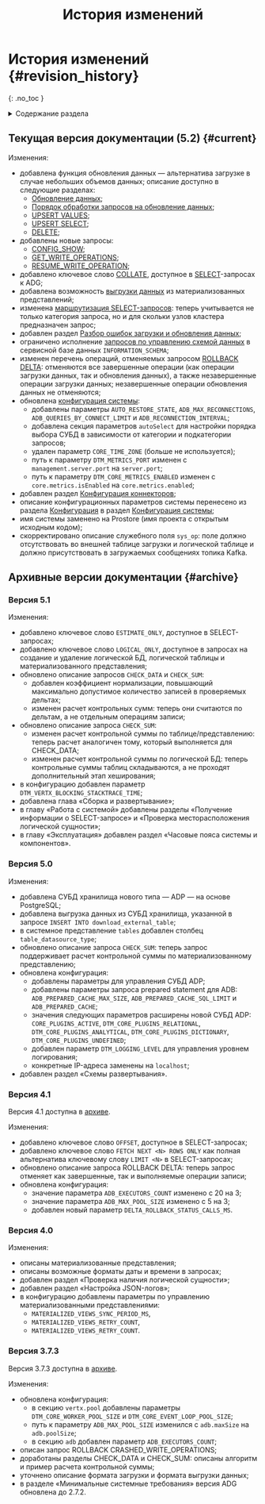 ﻿---
layout: default
title: История изменений
nav_order: 7
has_children: false
---

# История изменений {#revision_history}
{: .no_toc }

<details markdown="block">
  <summary>
    Содержание раздела
  </summary>
  {: .text-delta }
1. TOC
{:toc}
</details>

## Текущая версия документации (5.2) {#current}

Изменения:
* добавлена функция обновления данных — альтернатива загрузке в случае небольших объемов данных; описание доступно 
в следующие разделах:
  * [Обновление данных](../working_with_system/data_update/data_update.md);
  * [Порядок обработки запросов на обновление данных](../overview/interactions/llw_processing/llw_processing.md);
  * [UPSERT VALUES](../reference/sql_plus_requests/UPSERT_VALUES/UPSERT_VALUES.md);
  * [UPSERT SELECT](../reference/sql_plus_requests/UPSERT_SELECT/UPSERT_SELECT.md);
  * [DELETE](../reference/sql_plus_requests/DELETE/DELETE.md);
* добавлены новые запросы:
  * [CONFIG_SHOW](../reference/sql_plus_requests/CONFIG_SHOW/CONFIG_SHOW.md);
  * [GET_WRITE_OPERATIONS](../reference/sql_plus_requests/GET_WRITE_OPERATIONS/GET_WRITE_OPERATIONS.md);
  * [RESUME_WRITE_OPERATION](../reference/sql_plus_requests/RESUME_WRITE_OPERATION/RESUME_WRITE_OPERATION.md);
* добавлено ключевое слово [COLLATE](../reference/sql_plus_requests/SELECT/SELECT.md#collate), 
  доступное в [SELECT](../reference/sql_plus_requests/SELECT/SELECT.md)-запросах к ADG;
* добавлена возможность [выгрузки данных](../working_with_system/data_download/data_download.md) 
  из материализованных представлений;
* изменена [маршрутизация SELECT-запросов](../working_with_system/data_reading/routing/routing.md): теперь учитывается 
  не только категория запроса, но и для скольки узлов кластера предназначен запрос;
* добавлен раздел [Разбор ошибок загрузки и обновления данных](../working_with_system/other_features/troubleshooting/troubleshooting.md);
* ограничено исполнение [запросов по управлению схемой данных](../working_with_system/logical_schema_update/logical_schema_update.md) 
  в сервисной базе данных `INFORMATION_SCHEMA`;
* изменен перечень операций, отменяемых запросом [ROLLBACK DELTA](../reference/sql_plus_requests/ROLLBACK_DELTA/ROLLBACK_DELTA.md): 
  отменяются все завершенные операции (как операции загрузки данных, так и обновления данных), а также 
  незавершенные операции загрузки данных; незавершенные операции обновления данных не отменяются;
* обновлена [конфигурация системы](../maintenance/configuration/system/system.md):
  * добавлены параметры `AUTO_RESTORE_STATE`, `ADB_MAX_RECONNECTIONS`, `ADB_QUERIES_BY_CONNECT_LIMIT` и 
    `ADB_RECONNECTION_INTERVAL`;
  * добавлена секция параметров `autoSelect` для настройки порядка выбора СУБД в зависимости от категории и
    подкатегории запросов;
  * удален параметр `CORE_TIME_ZONE` (больше не используется);
  * путь к параметру `DTM_METRICS_PORT` изменен с `management.server.port` на `server.port`;
  * путь к параметру `DTM_CORE_METRICS_ENABLED` изменен c `core.metrics.isEnabled` на `core.metrics.еnabled`;
* добавлен раздел [Конфигурация коннекторов](../maintenance/configuration/connectors/connectors.md);
* описание конфигурационных параметров системы перенесено из раздела 
  [Конфигурация](../maintenance/configuration/configuration.md) в раздел 
  [Конфигурация системы](../maintenance/configuration/system/system.md);
* имя системы заменено на Prostore (имя проекта с открытым исходным кодом);
* скорректировано описание служебного поля `sys_op`: поле должно отсутствовать во внешней таблице загрузки и логической 
  таблице и должно присутствовать в загружаемых сообщениях топика Kafka.
  
## Архивные версии документации {#archive}

### Версия 5.1

Изменения:
* добавлено ключевое слово `ESTIMATE_ONLY`, доступное в SELECT-запросах;
* добавлено ключевое слово `LOGICAL_ONLY`, доступное в запросах на создание и удаление логической БД,
  логической таблицы и материализованного представления;
* обновлено описание запросов `CHECK_DATA` и `CHECK_SUM`:
  * добавлен коэффициент нормализации, повышающий максимально допустимое количество записей в
    проверяемых дельтах;
  * изменен расчет контрольных сумм: теперь они считаются по дельтам, а не отдельным операциям записи;
* обновлено описание запроса `CHECK_SUM`:
  * изменен расчет контрольной суммы по таблице/представлению: теперь расчет аналогичен тому, который
    выполняется для CHECK_DATA;
  * изменен расчет контрольной суммы по логической БД: теперь контрольные суммы таблиц складываются,
    а не проходят дополнительный этап хеширования;
* в конфигурацию добавлен параметр `DTM_VERTX_BLOCKING_STACKTRACE_TIME`;
* добавлена глава «Сборка и развертывание»;
* в главу «Работа с системой» добавлены разделы «Получение информации о SELECT-запросе» и «Проверка месторасположения 
  логической сущности»;
* в главу «Эксплуатация» добавлен раздел «Часовые пояса системы и компонентов».

### Версия 5.0

Изменения:
* добавлена СУБД хранилища нового типа — ADP — на основе PostgreSQL;
* добавлена выгрузка данных из СУБД хранилища, указанной в запросе `INSERT INTO download_external_table`;
* в системное представление `tables` добавлен столбец `table_datasource_type`;
* обновлено описание запроса `CHECK_SUM`: теперь запрос поддерживает расчет контрольной суммы по материализованному 
  представлению;
* обновлена конфигурация:
  * добавлены параметры для управления СУБД ADP;
  * добавлены параметры запроса prepared statement для ADB: `ADB_PREPARED_CACHE_MAX_SIZE`, `ADB_PREPARED_CACHE_SQL_LIMIT`
    и `ADB_PREPARED_CACHE`;
  * значения следующих параметров расширены новой СУБД ADP: `CORE_PLUGINS_ACTIVE`, `DTM_CORE_PLUGINS_RELATIONAL`,
    `DTM_CORE_PLUGINS_ANALYTICAL`, `DTM_CORE_PLUGINS_DICTIONARY`, `DTM_CORE_PLUGINS_UNDEFINED`;
  * добавлен параметр `DTM_LOGGING_LEVEL` для управления уровнем логирования;
  * конкретные IP-адреса заменены на `localhost`;
* добавлен раздел «Схемы развертывания».

### Версия 4.1

Версия 4.1 доступна в [архиве](https://arenadata.github.io/docs_prostore_archive/v4-1-0/).

Изменения:
* добавлено ключевое слово `OFFSET`, доступное в SELECT-запросах;
* добавлено ключевое слово `FETCH NEXT <N> ROWS ONLY` как полная альтернатива ключевому слову `LIMIT <N>`
  в SELECT-запросах;
* обновлено описание запроса ROLLBACK DELTA: теперь запрос отменяет как завершенные, так и выполняемые операции записи;
* обновлена конфигурация:
  * значение параметра `ADB_EXECUTORS_COUNT` изменено с 20 на 3;
  * значение параметра `ADB_MAX_POOL_SIZE` изменено с 5 на 3;
  * добавлен новый параметр `DELTA_ROLLBACK_STATUS_CALLS_MS`.

### Версия 4.0

Изменения:
* описаны материализованные представления;
* описаны возможные форматы даты и времени в запросах;
* добавлен раздел «Проверка наличия логической сущности»;
* добавлен раздел «Настройка JSON-логов»;
* в конфигурацию добавлены параметры по управлению материализованными представлениями:
  * `MATERIALIZED_VIEWS_SYNC_PERIOD_MS`,
  * `MATERIALIZED_VIEWS_RETRY_COUNT`,
  * `MATERIALIZED_VIEWS_RETRY_COUNT`.

### Версия 3.7.3

Версия 3.7.3 доступна в [архиве](https://arenadata.github.io/docs_prostore_archive/v3-7-3/).

Изменения:
* обновлена конфигурация:
  * в секцию `vertx.pool` добавлены параметры `DTM_CORE_WORKER_POOL_SIZE` и `DTM_CORE_EVENT_LOOP_POOL_SIZE`;
  * путь к параметру `ADB_MAX_POOL_SIZE` изменился с `adb.maxSize` на `adb.poolSize`;
  * в секцию `adb` добавлен параметр `ADB_EXECUTORS_COUNT`;
* описан запрос ROLLBACK CRASHED_WRITE_OPERATIONS;
* доработаны разделы CHECK_DATA и CHECK_SUM: описаны алгоритм и пример расчета контрольной суммы;
* уточнено описание формата загрузки и формата выгрузки данных;
* в разделе «Минимальные системные требования» версия ADG обновлена до 2.7.2.